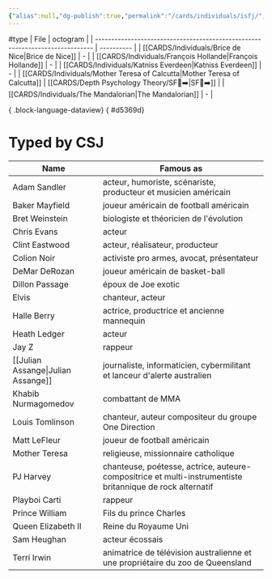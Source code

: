 ```yaml
---
{"alias":null,"dg-publish":true,"permalink":"/cards/individuals/isfj/","dgPassFrontmatter":true,"noteIcon":"1","created":"2023-04-29T12:08:47.375+02:00","updated":"2023-05-21T21:02:38.599+02:00"}
---
```


#type
| File                                                                          | octogram   |
| ----------------------------------------------------------------------------- | ---------- |
| [[CARDS/Individuals/Brice de Nice\|Brice de Nice]]                         | \-         |
| [[CARDS/Individuals/François Hollande\|François Hollande]]                 | \-         |
| [[CARDS/Individuals/Katniss Everdeen\|Katniss Everdeen]]                   | \-         |
| [[CARDS/Individuals/Mother Teresa of Calcutta\|Mother Teresa of Calcutta]] | [[CARDS/Depth Psychology Theory/SF🤸➡️\|SF🤸➡️]] |
| [[CARDS/Individuals/The Mandalorian\|The Mandalorian]]                     | \-         |

{ .block-language-dataview}
{ #d5369d}


# Typed by CSJ 

| Name                | Famous as                                                                                                 |
|---------------------|-----------------------------------------------------------------------------------------------------------|
| Adam Sandler        | acteur, humoriste, scénariste, producteur et musicien américain                                           |
| Baker Mayfield      | joueur américain de football américain                                                                    |
| Bret Weinstein      | biologiste et théoricien de l'évolution                                                                   |
| Chris Evans         | acteur                                                                                                    |
| Clint Eastwood      | acteur, réalisateur, producteur                                                                           |
| Colion Noir         | activiste pro armes, avocat, présentateur                                                                 |
| DeMar DeRozan       | joueur américain de basket-ball                                                                           |
| Dillon Passage      | époux de Joe exotic                                                                                       |
| Elvis               | chanteur, acteur                                                                                          |
| Halle Berry         | actrice, productrice et ancienne mannequin                                                                |
| Heath Ledger        | acteur                                                                                                    |
| Jay Z               | rappeur                                                                                                   |
| [[Julian Assange\|Julian Assange]]      | journaliste, informaticien, cybermilitant et lanceur d'alerte australien                                  |
| Khabib Nurmagomedov | combattant de MMA                                                                                         |
| Louis Tomlinson     | chanteur, auteur compositeur du groupe One Direction                                                      |
| Matt LeFleur        | joueur de football américain                                                                              |
| Mother Teresa       | religieuse, missionnaire catholique                                                                       |
| PJ Harvey           | chanteuse, poétesse, actrice, auteure-compositrice et multi-instrumentiste britannique de rock alternatif |
| Playboi Carti       | rappeur                                                                                                   |
| Prince William      | Fils du prince Charles                                                                                    |
| Queen Elizabeth II  | Reine du Royaume Uni                                                                                      |
| Sam Heughan         | acteur écossais                                                                                           |
| Terri Irwin         | animatrice de télévision australienne et une propriétaire du zoo de Queensland                            |


